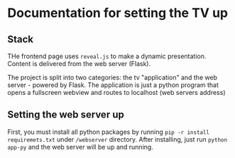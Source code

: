 # Documentation for setting the TV up 

## Stack 
THe frontend page uses `reveal.js` to make a dynamic presentation. Content is delivered from the web server (Flask). 

The project is split into two categories: the tv "application" and the web server - powered by Flask. 
The application is just a python program that opens a fullscreen webview and routes to localhost (web servers address)

## Setting the web server up 
First, you must install all python packages by running `pip -r install requiremets.txt` under `/webserver` directory. After installing, just run `python app-py` 
and the web server will be up and running.
